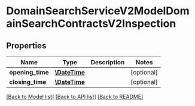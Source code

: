 # DomainSearchServiceV2ModelDomainSearchContractsV2Inspection

## Properties
Name | Type | Description | Notes
------------ | ------------- | ------------- | -------------
**opening_time** | [**\DateTime**](\DateTime.md) |  | [optional] 
**closing_time** | [**\DateTime**](\DateTime.md) |  | [optional] 

[[Back to Model list]](../../README.md#documentation-for-models) [[Back to API list]](../../README.md#documentation-for-api-endpoints) [[Back to README]](../../README.md)


